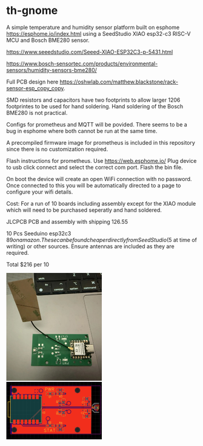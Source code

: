 # th-gnome
A simple temperature and humidity sensor platform built on esphome https://esphome.io/index.html using a SeedStudio XIAO esp32-c3 RISC-V MCU and Bosch BME280 sensor.

https://www.seeedstudio.com/Seeed-XIAO-ESP32C3-p-5431.html

https://www.bosch-sensortec.com/products/environmental-sensors/humidity-sensors-bme280/

Full PCB design here  https://oshwlab.com/matthew.blackstone/rack-sensor-esp_copy_copy.

SMD resistors and capacitors have two footprints to allow larger 1206 footprintes to be used for hand soldering. Hand soldering of the Bosch BME280 is not practical.

Configs for prometheus and MQTT will be povided. There seems to be a bug in esphome where both cannot be run at the same time.

A precompiled firmware image for prometheus is included in this repository since there is no customization required.

Flash instructions for prometheus. Use https://web.esphome.io/ Plug device to usb click connect and select the correct com port. Flash the bin file.

On boot the device will create an open WiFi connection with no password. Once connected to this you will be automatically directed to a page to configure your wifi details.

Cost: For a run of 10 boards including assembly except for the XIAO module which will need to be purchased seperatly and hand soldered.

JLCPCB PCB and assembly with shipping 126.55

10 Pcs Seeduino esp32c3 $89 on amazon. These can be found cheaper directly from SeedStudio($5 at time of writing) or other sources. Ensure antennas are included as they are required.

Total $216 per 10

<img src="finished board.jpg" width="50%" height="20%">
<img src="Screenshot 2025-04-07 215142.png" width="50%" height="20%">
